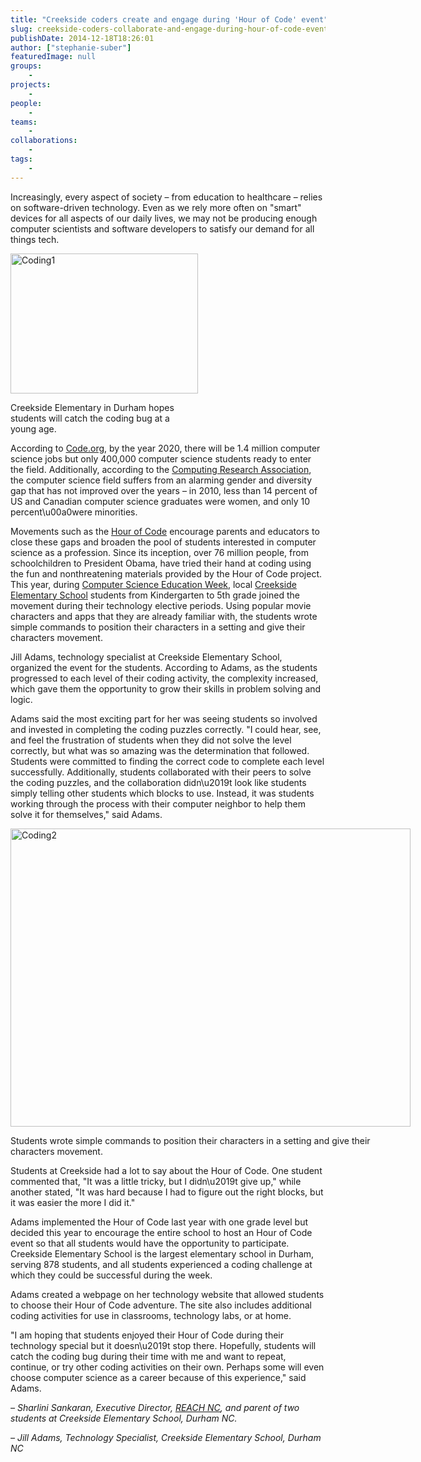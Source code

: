 ```yaml
---
title: "Creekside coders create and engage during 'Hour of Code' event"
slug: creekside-coders-collaborate-and-engage-during-hour-of-code-event
publishDate: 2014-12-18T18:26:01
author: ["stephanie-suber"]
featuredImage: null
groups:
    - 
projects:
    - 
people:
    - 
teams: 
    - 
collaborations:
    - 
tags:
    - 
---
```

<p>Increasingly, every aspect of society &#8211; from education to healthcare &#8211; relies on software-driven technology. Even as we rely more often on "smart" devices for all aspects of our daily lives, we may not be producing enough computer scientists and software developers to satisfy our demand for all things tech.</p>
<div id="attachment_14146" class="wp-caption alignright" style="width: 300px"><img class="wp-image-14146 size-medium" src="https://renci.org/wp-content/uploads/2014/12/Coding1-300x224.jpg" alt="Coding1" width="300" height="224" srcset="https://renci.org/wp-content/uploads/2014/12/Coding1-300x224.jpg 300w, https://renci.org/wp-content/uploads/2014/12/Coding1-1024x764.jpg 1024w, https://renci.org/wp-content/uploads/2014/12/Coding1-640x478.jpg 640w, https://renci.org/wp-content/uploads/2014/12/Coding1.jpg 1296w" sizes="(max-width: 300px) 100vw, 300px" /></p>
<p class="wp-caption-text">Creekside Elementary in Durham hopes students will catch the coding bug at a young age.</p>
</div>
<p>According to <a href="http://code.org/promote" target="_blank">Code.org</a>, by the year 2020, there will be 1.4 million computer science jobs but only 400,000 computer science students ready to enter the field. Additionally, according to the <a href="http://cra.org" target="_blank">Computing Research Association</a>, the computer science field suffers from an alarming gender and diversity gap that has not improved over the years &#8211; in 2010, less than 14 percent of US and Canadian computer science graduates were women, and only 10 percent\u00a0were minorities.</p>
<p></p>
<p>Movements such as the <a href="http://hourofcode.com/us" target="_blank">Hour of Code</a> encourage parents and educators to close these gaps and broaden the pool of students interested in computer science as a profession. Since its inception, over 76 million people, from schoolchildren to President Obama, have tried their hand at coding using the fun and nonthreatening materials provided by the Hour of Code project. This year, during <a href="http://csedweek.org/" target="_blank">Computer Science Education Week</a>, local <a href="http://creekside.dpsnc.net/pages/Creekside_Elementary" target="_blank">Creekside Elementary School</a> students from Kindergarten to 5th grade joined the movement during their technology elective periods. Using popular movie characters and apps that they are already familiar with, the students wrote simple commands to position their characters in a setting and give their characters movement.</p>
<p>Jill Adams, technology specialist at Creekside Elementary School, organized the event for the students. According to Adams, as the students progressed to each level of their coding activity, the complexity increased, which gave them the opportunity to grow their skills in problem solving and logic.</p>
<p>Adams said the most exciting part for her was seeing students so involved and invested in completing the coding puzzles correctly. "I could hear, see, and feel the frustration of students when they did not solve the level correctly, but what was so amazing was the determination that followed. Students were committed to finding the correct code to complete each level successfully. Additionally, students collaborated with their peers to solve the coding puzzles, and the collaboration didn\u2019t look like students simply telling other students which blocks to use. Instead, it was students working through the process with their computer neighbor to help them solve it for themselves," said Adams.</p>
<div id="attachment_14145" class="wp-caption aligncenter" style="width: 640px"><a href="https://renci.org/wp-content/uploads/2014/12/Coding2.jpg"  rel="lightbox[roadtrip]"><img class="wp-image-14145 size-large" src="https://renci.org/wp-content/uploads/2014/12/Coding2-1024x764.jpg" alt="Coding2" width="640" height="477" srcset="https://renci.org/wp-content/uploads/2014/12/Coding2-1024x764.jpg 1024w, https://renci.org/wp-content/uploads/2014/12/Coding2-300x224.jpg 300w, https://renci.org/wp-content/uploads/2014/12/Coding2-640x478.jpg 640w, https://renci.org/wp-content/uploads/2014/12/Coding2.jpg 1296w" sizes="(max-width: 640px) 100vw, 640px" /></a></p>
<p class="wp-caption-text">Students wrote simple commands to position their characters in a setting and give their characters movement.</p>
</div>
<p>Students at Creekside had a lot to say about the Hour of Code. One student commented that, "It was a little tricky, but I didn\u2019t give up," while another stated, "It was hard because I had to figure out the right blocks, but it was easier the more I did it."</p>
<p>Adams implemented the Hour of Code last year with one grade level but decided this year to encourage the entire school to host an Hour of Code event so that all students would have the opportunity to participate. Creekside Elementary School is the largest elementary school in Durham, serving 878 students, and all students experienced a coding challenge at which they could be successful during the week.</p>
<p>Adams created a webpage on her technology website that allowed students to choose their Hour of Code adventure. The site also includes additional coding activities for use in classrooms, technology labs, or at home.</p>
<p>"I am hoping that students enjoyed their Hour of Code during their technology special but it doesn\u2019t stop there. Hopefully, students will catch the coding bug during their time with me and want to repeat, continue, or try other coding activities on their own. Perhaps some will even choose computer science as a career because of this experience," said Adams.</p>
<p><em>&#8211; Sharlini Sankaran, Executive Director, </em><a href="http://reachnc.org/" target="_blank"><em>REACH NC</em></a><em>, and parent of two students at Creekside Elementary School, Durham NC.</em></p>
<p><em>&#8211; Jill Adams, Technology Specialist, Creekside Elementary School, Durham NC</em></p>
<!-- AddThis Advanced Settings generic via filter on the_content --><!-- AddThis Share Buttons generic via filter on the_content -->
